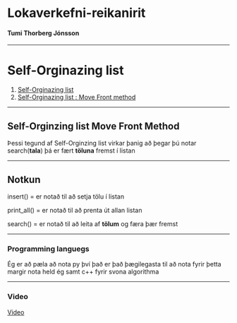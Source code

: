 # Lokaverkefni-reikanirit
#### Tumi Thorberg Jónsson
___
# Self-Orginazing list
1. [Self-Orginazing list](https://www.geeksforgeeks.org/self-organizing-list-set-1-introduction/)
2. [Self-Orginazing list : Move Front method](https://www.geeksforgeeks.org/self-organizing-list-move-front-method/?ref=rp)

___
## Self-Orginzing list Move Front Method
Þessi tegund af Self-Orginzing list virkar þanig að þegar þú notar search(**tala**) þá er fært **töluna** fremst í listan

___
## Notkun
insert() = er notað til að setja tölu í listan

print_all() = er notað til að prenta út allan listan

search() = er notað til að leita af **tölum** og færa þær fremst
___
### Programming languegs
Ég er að pæla að nota py því það er það þægilegasta til að nota fyrir þetta margir nota held ég samt c++ fyrir svona algorithma

___
### Video
[Video](https://www.youtube.com/watch?v=_-om-Ryybd0)